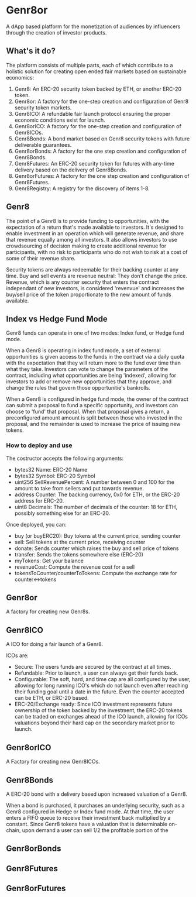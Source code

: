 # Genr8or

A dApp based platform for the monetization of audiences by influencers through the creation of investor products.

## What's it do?

The platform consists of multiple parts, each of which contribute to a holistic solution for creating open ended fair markets based on sustainable economics:

1. Genr8: An ERC-20 security token backed by ETH, or another ERC-20 token.
2. Genr8or: A factory for the one-step creation and configuration of Genr8 security token markets.
3. Genr8ICO: A refundable fair launch protocol ensuring the proper economic conditions exist for launch.
4. Genr8orICO: A factory for the one-step creation and configuration of Genr8ICOs.
5. Genr8Bonds: A bond market based on Genr8 security tokens with future deliverable guarantees.
6. Genr8orBonds: A factory for the one step creation and configuration of Genr8Bonds.
7. Genr8Futures: An ERC-20 security token for futures with any-time delivery based on the delivery of Genr8Bonds.
8. Genr8orFutures: A factory for the one step creation and configuration of Genr8Futures.
9. Genr8Registry: A registry for the discovery of items 1-8.

## Genr8

The point of a Genr8 is to provide funding to opportunities, with the expectation of a return that's made available to investors. It's designed to enable investment in an operation which will generate revenue, and share that revenue equally among all investors. It also allows investors to use crowdsourcing of decision making to create additional revenue for participants, with no risk to participants who do not wish to risk at a cost of some of their revenue share.

Security tokens are always redeemable for their backing counter at any time. Buy and sell events are revenue neutral: They don't change the price. Revenue, which is any counter security that enters the contract independant of new investors, is considered 'revenvue' and increases the buy/sell price of the token proportionate to the new amount of funds available.

## Index vs Hedge Fund Mode

Genr8 funds can operate in one of two modes: Index fund, or Hedge fund mode.

When a Genr8 is operating in index fund mode, a set of external opportunities is given access to the funds in the contract via a daily quota with the expectation that they will return more to the fund over time than what they take. Investors can vote to change the parameters of the contract, including what opportunities are being 'indexed', allowing for investors to add or remove new opportunities that they approve, and change the rules that govern those opportunitie's bankrolls.

When a Genr8 is configured in hedge fund mode, the owner of the contract can submit a proposal to fund a specific opportunity, and investors can choose to 'fund' that proposal. When that proposal gives a return, a preconfigured amount amount is split between those who invested in the proposal, and the remainder is used to increase the price of issuing new tokens.

### How to deploy and use

The costructor accepts the following arguments:
- bytes32 Name: ERC-20 Name
- bytes32 Symbol: ERC-20 Symbol
- uint256 SellRevenuePercent: A number between 0 and 100 for the amount to take from sellers and put towards revenue.
- address Counter: The backing currency, 0x0 for ETH, or the ERC-20 address for ERC-20.
- uint8 Decimals: The number of decimals of the counter: 18 for ETH, possibly something else for an ERC-20.

Once deployed, you can:
- buy (or buyERC20): Buy tokens at the current price, sending counter
- sell: Sell tokens at the current price, receiving counter
- donate: Sends counter which raises the buy and sell price of tokens
- transfer: Sends the tokens somewhere else (ERC-20)
- myTokens: Get your balance
- revenueCost: Compute the revenue cost for a sell
- tokensToCounter/counterToTokens: Compute the exchange rate for counter<->tokens

## Genr8or

A factory for creating new Genr8s.

## Genr8ICO

A ICO for doing a fair launch of a Genr8.

ICOs are:
- Secure: The users funds are secured by the contract at all times.
- Refundable: Prior to launch, a user can always get their funds back.
- Configurable: The soft, hard, and time cap are all configured by the user, allowing for long running ICO's which do not launch even after reaching their funding goal until a date in the future. Even the counter accepted can be ETH, or ERC-20 based.
- ERC-20/Exchange ready: Since ICO investment represents future ownership of the token backed by the investment, the ERC-20 tokens can be traded on exchanges ahead of the ICO launch, allowing for ICOs valuations beyond their hard cap on the secondary market prior to launch.

## Genr8orICO

A Factory for creating new Genr8ICOs.

## Genr8Bonds

A ERC-20 bond with a delivery based upon increased valuation of a Genr8.

When a bond is purchased, it purchases an underlying security, such as a Genr8 configured in Hedge or Index fund mode. At that time, the user enters a FIFO queue to receive their investment back multiplied by a constant. Since Genr8 tokens have a valuation that is determinable on-chain, upon demand a user can sell 1/2 the profitable portion of the 

## Genr8orBonds
## Genr8Futures
## Genr8orFutures


